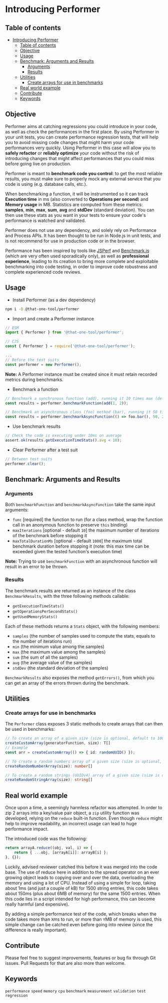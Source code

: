 # Introducing Performer

## Table of contents

- [Introducing Performer](#introducing-performer)
  - [Table of contents](#table-of-contents)
  - [Objective](#objective)
  - [Usage](#usage)
  - [Benchmark: Arguments and Results](#benchmark-arguments-and-results)
    - [Arguments](#arguments)
    - [Results](#results)
  - [Utilities](#utilities)
    - [Create arrays for use in benchmarks](#create-arrays-for-use-in-benchmarks)
  - [Real world example](#real-world-example)
  - [Contribute](#contribute)
  - [Keywords](#keywords)

## Objective

Performer aims at catching regressions you could introduce in your code, as well as check the performances in the first place. By using Performer in your unit tests, you can create performance regression tests, that will help you to avoid missing code changes that might harm your code performances very quickly. Using Performer in this case will allow you to **safely refactor** or **reliably optimize** your code without the risk of introducing changes that might affect performances that you could miss before going live on production.

Performer is meant to **benchmark code you control**: to get the most reliable results, you must make sure to properly mock any external service that you code is using (e.g. database calls, etc.).

When benchmarking a function, it will be instrumented so it can track **Execution time** in ms (also converted to **Operations per second**) and **Memory usage** in MB. Statistics are computed from these metrics: **samples**, **min**, **max**, **sum**, **avg** and **stdDev** (standard deviation).
You can then use these stats as you want in your tests to ensure your code's performance is watched and validated.

Performer does not use any dependency, and solely rely on Performance and Process APIs. It has been thought to be run in Node.js in unit tests, and is not recommend for use in production code or in the browser.

Performance has been inspired by tools like [JSPerf](https://jsperf.app/) and [Benchmark.js](https://benchmarkjs.com/) (which are very often used sporadically only), as well as **professional experience**, leading to its creation to bring more complete and exploitable benchmarking into code testing, in order to improve code robustness and complete experienced code reviews.

## Usage

- Install Performer (as a dev dependency)

```sh
npm i -D @that-one-tool/performer
```

- Import and create a Performer instance

```typescript
// ESM
import { Performer } from '@that-one-tool/performer';

// CJS
const { Performer } = require('@that-one-tool/performer');

...
// Before the test suits
const performer = new Performer();
```

**Note:** A Performer instance must be created since it must retain recorded metrics during benchmarks.

- Benchmark a function

```typescript
// Benchmark a synchronous function (add), running it 10 times max (default) in a 1000ms max (default) time frame
const results = performer.benchmarkFunction(add(1, 2));

// Benchmark an asynchronous class (foo) method (bar), running it 50 times in a 2000ms max time frame
const results = performer.benchmarkAsyncFunction(() => foo.bar(), 50, 2000);
```

- Use benchmark results

```typescript
// Check the code is executing under 10ms on average
assert.ok(results.getExecutionTimeStats().avg < 10);
```

- Clear Performer after a test suit

```typescript
// Between test suits
performer.clear();
```

## Benchmark: Arguments and Results

### Arguments

Both `benchmarkFunction` and `benchmarkAsyncFunction` take the same input arguments:

- `func` [required] the function to run (for a class method, wrap the function call in an anonymous function to preserve `this` binding)
- `maxIterations` [optional - default `10`] the maximum number of iterations of the benchmark before stopping it
- `maxTotalDurationMs` [optional - default `1000`] the maximum total benchmark duration before stopping it (note: this max time can be exceeded given the tested function's execution time)

**Note:** Trying to use `benchmarkFunction` with an asynchronous function will result in an error to be thrown.

### Results

The benchmark results are returned as an instance of the class `BenchmarkResults`, with the three following methods callable:

- `getExecutionTimeStats()`
- `getOperationsPerSecondStats()`
- `getUsedMemoryStats()`

Each of these methods returns a `Stats` object, with the following members:

- `samples` (the number of samples used to compute the stats, equals to the number of iterations run)
- `min` (the minimum value among the samples)
- `max` (the maximum value among the samples)
- `sum` (the sum of all the samples)
- `avg` (the average value of the samples)
- `stdDev` (the standard deviation of the samples)

`BenchmarkResults` also exposes the method `getErrors()`, from which you can get an array of the errors thrown during the benchmark.

## Utilities

### Create arrays for use in benchmarks

The `Performer` class exposes 3 static methods to create arrays that can then be used in benchmarks:

```typescript
// To create an array of a given size (size is optional, default to 1000 items) which values are created by the generator function you provide
createCustomArray(generatorFunction, size): T[]
// Example
const arr = createCustomArray(() => { id: randomUUID() });

// To create a random numbers array of a given size (size is optional, default to 1000 items)
createRandomNumberArray(size): number[]

// To create a random strings (UUIDv4) array of a given size (size is optional, default to 1000 items)
createRandomStringArray(size): string[]
```

## Real world example

Once upon a time, a seemingly harmless refactor was attempted. In order to zip 2 arrays into a key/value pair object, a `zip` utility function was developed, relying on the `reduce` built-in function. Even though `reduce` might help to improve readability, an incorrect usage can lead to huge performance impact.

The introduced code was the following:

```typescript
return arrayA.reduce((obj, val, i) => {
	return { ...obj, [arrayA[i]]: arrayB[i] };
}, {});
```

Luckily, advised reviewer catched this before it was merged into the code base. The use of reduce here in addition to the spread operator on an ever growing object leads to copying over and over the data, overloading the memory and using a lot of CPU. Instead of using a simple for loop, taking about 1ms (and just a couple of kB) for 1500 string entries, this code takes about 150ms (plus about 6MB of memory) for the same 1500 entries. When this code lies in a script intended for high performance, this can become really harmful (and expensive).

By adding a simple performance test of the code, which breaks when the code takes more than `X`ms to run, or more than `Y`MB of memory is used, this simple change can be catched even before going into review (since the difference is really important).

## Contribute

Please feel free to suggest improvements, features or bug fix through Git issues. Pull Requests for that are also more than welcome.

## Keywords

`performance` `speed` `memory` `cpu` `benchmark` `measurement` `validation` `test` `regression`
